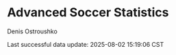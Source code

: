 # Advanced Soccer Statistics
Denis Ostroushko

<!-- gfm -->

Last successful data update: 2025-08-02 15:19:06 CST
